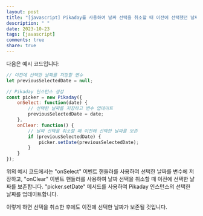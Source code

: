 ```yaml
---
layout: post
title: "[javascript] Pikaday를 사용하여 날짜 선택을 취소할 때 이전에 선택했던 날짜를 보존할 수 있나요?"
description: " "
date: 2023-10-23
tags: [javascript]
comments: true
share: true
---
```


다음은 예시 코드입니다:

```javascript
// 이전에 선택한 날짜를 저장할 변수
let previousSelectedDate = null;

// Pikaday 인스턴스 생성
const picker = new Pikaday({
    onSelect: function(date) {
        // 선택한 날짜를 저장하고 변수 업데이트
        previousSelectedDate = date;
    },
    onClear: function() {
        // 날짜 선택을 취소할 때 이전에 선택한 날짜를 보존
        if (previousSelectedDate) {
            picker.setDate(previousSelectedDate);
        }
    }
});
```

위의 예시 코드에서는 "onSelect" 이벤트 핸들러를 사용하여 선택한 날짜를 변수에 저장하고, "onClear" 이벤트 핸들러를 사용하여 날짜 선택을 취소할 때 이전에 선택한 날짜를 보존합니다. "picker.setDate" 메서드를 사용하여 Pikaday 인스턴스의 선택한 날짜를 업데이트합니다.

이렇게 하면 선택을 취소한 후에도 이전에 선택한 날짜가 보존될 것입니다.